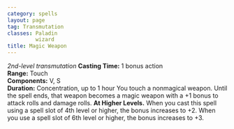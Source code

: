 ```yaml
---
category: spells
layout: page
tag: Transmutation
classes: Paladin
         wizard
title: Magic Weapon 
---
```

_2nd-level transmutation_ 
**Casting Time:** 1 bonus action    
**Range:** Touch    
**Components:** V, S    
**Duration:** Concentration, up to 1 hour 
You touch a nonmagical weapon. Until the spell ends, that weapon becomes a magic weapon with a +1 bonus to attack rolls and damage rolls. 
**At Higher Levels.** When you cast this spell using a spell slot of 4th level or higher, the bonus increases to +2. When you use a spell slot of 6th level or higher, the bonus increases to +3. 
